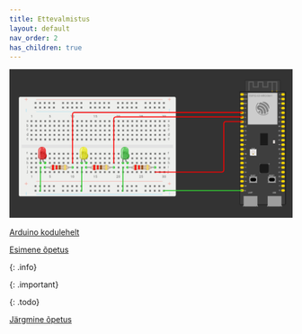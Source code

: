 ```yaml
---
title: Ettevalmistus
layout: default
nav_order: 2
has_children: true
---
```


![](HTTP-info-saamine/pildid/1.png)

[Arduino kodulehelt](https://www.arduino.cc/en/software)

[Esimene õpetus](./esp32-arduinoIDE-ettevalmistus)

{: .info}

{: .important}

{: .todo}

[Järgmine õpetus](./ettevalmistus-1)
